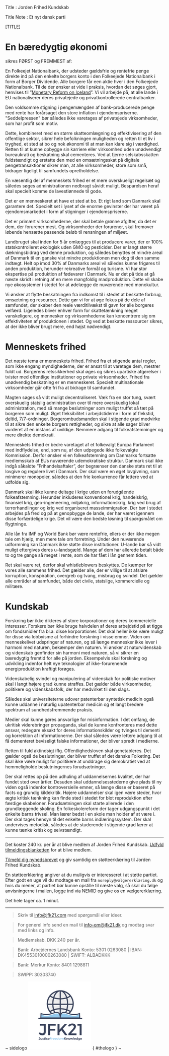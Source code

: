 Title : Jorden Frihed Kundskab

Title Note : Et nyt dansk parti

[TITLE]

# En bæredygtig økonomi

sikres FØRST og FREMMEST af: 

En Folkeejet Nationalbank, der udsteder gældsfrie og rentefrie penge direkte ind på den enkelte borgers konto i den Folkeejede Nationalbank i form af Borger Dividende. Alle borgere får een aktie hver i den Folkeejede Nationalbank. Til de der ønsker at vide i praksis, hvordan det søges gjort, henvises til ”[Monetary Reform on Iceland](https://www.forsaetisraduneyti.is/media/Skyrslur/monetary-reform.pdf)”. Vi vil arbejde på, at alle lande i EU nationaliserer deres privatejede og privatkontrollerede centralbanker. 

Den voldsomme stigning i pengemængden af bank–producerede penge med rente har forårsaget den store inflation i ejendomspriserne. "Seddelpressen" bør således ikke varetages af privatejede virksomheder, som har profit som motiv.

Dette, kombineret med en større skatteomlægning og effektivisering af den offentlige sektor, sikrer hele befolkningen muligheden og retten til et liv i tryghed, et sted at bo og nok økonomi til at man kan klare sig i værdighed. Retten til at kunne opbygge sin karriere eller virksomhed uden unødvendigt bureaukrati og beskatning skal cementeres. Ved at fjerne selskabsskatten fuldstændigt og erstatte den med en omsætningsskat på digitale pengetransaktioner sikrer man, at alle virksomheder, store som små, bidrager ligeligt til samfundets opretholdelse. 

En væsentlig del af menneskets frihed er et mere overskueligt regelsæt og således søges administrationen nedbragt såvidt muligt. Besparelsen heraf skal specielt komme de lavestlønnede til gode.

Det er en menneskeret at have et sted at bo. Et rigt land som Danmark skal garantere det. Specielt set i lyset af de enorme gevinster der har været på ejendomsmarkedet i form af stigninger i ejendomspriserne.

Det er primært virksomhederne, der skal betale grønne afgifter, da det er dem, der forurener mest. Og virksomheder der forurener, skal fremover løbende hensætte passende beløb til rensningen af miljøet.

Landbruget skal inden for 5 år omlægges til at producere varer, der er 100% statskontrolleret økologisk uden GMO og pesticider. Der er langt større dækningsbidrag ved denne produktion, og således benyttes et mindre areal af Danmark til en ganske vist mindre produktionen men dog til den samme indtægt. Helt op imod 30% af Danmarks areal vil således kunne frigøres til anden produktion, herunder rekreative formål og turisme. Vi har stor ekspertise på produktion af fødevarer i Danmark. Nu er det på tide at gå næste skridt i retning af en mere mangfoldig madproduktion. Dette vil skabe nye økosystemer i stedet for at ødelægge de nuværende med monokultur.

Vi  ønsker at flytte beskatningen fra indkomst til i stedet at beskatte forbrug, omsætning og resourcer. Dette gør vi for at øge fokus på de dele af samfundet, der skaber den reele værditilvækst til gavn for alle borgeres velfærd. Ligeledes bliver enhver form for skattetænkning meget vanskeligere, og mennesker og virksomhederne kan koncentrere sig om effektiviteten af produktionen i stedet. Og ved at beskatte ressourcer sikres, at der ikke bliver brugt mere, end højst nødvendigt.

# Menneskets frihed

Det næste tema er menneskets frihed. Frihed fra et stigende antal regler, som ikke engang myndighederne, der er ansat til at varetage dem, mestrer fuldt ud. Borgerens retssikkerhed skal øges og sikres upartiske afgørelser i tvister med offentlige institutioner og private virksomheder. Frihed fra unødvendig beskatning er en menneskeret. Specielt multinationale virksomheder går ofte fri fra at bidrage til samfundet.  

Magten søges så vidt muligt decentraliseret. Væk fra en stor tung, svært overskuelig statslig administration over til mere overskuelig lokal administration, med så mange beslutninger som muligt truffet så tæt på borgeren som muligt. Øget fleksibilitet i arbejdstiderne i form af flekstid, deltid, 7/7-ordninger. Borgerombudsmanden skal i stigende grad medvirke til at sikre den enkelte borgers rettigheder, og sikre at alle sager bliver vurderet af en instans af uvildige. Nemmere adgang til folkeafstemninger og mere direkte demokrati.

Menneskets frihed er bedre varetaget af et folkevalgt Europa Parlament med indflydelse, end, som nu, af den udpegede ikke folkevalgte Kommission. Derfor ønsker vi en folkeafstemning om Danmarks fortsatte medlemsskab af EUs nuværende udemokratiske struktur. Danmark skal ikke indgå såkaldte ”Frihandelsaftaler”, der begrænser den danske stats ret til at lovgive og regulere livet i Danmark. Der skal være en øget lovgivning, som minimerer monopoler, således at den frie konkurrence får lettere ved at udfolde sig.

Danmark skal ikke kunne deltage i krige uden en forudgående folkeafstemning. Herunder inkluderes konventionel krig, handelskrig, finansiel krig, geo-ingeneering, miljøkrig, informationskrig, krig ved brug af terrorhandlinger og krig ved organiseret masseimmigration. Der bør i stedet arbejdes på fred og på at genopbygge de lande, der har været igennem disse forfærdelige krige. Det vil være den bedste løsning til spørgsmålet om flygtninge. 

Alle lån fra IMF og World Bank bør være rentefrie, ellers er der ikke megen tale om hjælp, men mere tale om forretning. Under den nuværende udformning kan Danmark ikke støtte disse institutioner. U–lande bør så vidt muligt eftergives deres u–landsgæld. Mange af dem har allerede betalt både to og tre gange så meget i rente, som de har fået i lån gennem tiden.

Ret skal være ret, derfor skal whistleblowers beskyttes. De kæmper for vores alle sammens frihed. Det gælder alle, der er villige til at afsløre korruption, konspiration, overgreb og tvang, misbrug og svindel. Det gælder alle områder af samfundet, både det civile, statslige, kommercielle og militære.  

# Kundskab

Forskning bør ikke dikteres af store korporationer og deres kommercielle interesser. Forskere bør ikke bruge halvdelen af deres arbejdstid på at tigge om fondsmidler fra bl.a. disse korporationer. Det skal heller ikke være muligt for disse via lobbyisme at forhindre forskning i visse emner. Viden om menneskelivet udspringer af naturen, og så længe mennesker ikke lever i harmoni med naturen, bekæmper den naturen. Vi ønsker at naturvidenskab og videnskab genfinder sin harmoni med naturen, så vi sikrer en bæredygtig fremtid for alle på jorden. Eksempelvis skal forskning og udvikling indenfor helt nye teknologier af ikke-forurenende energiproduktion kraftigt forøges.

Videnskabelig svindel og manipulering af videnskab for politiske motiver skal i langt højere grad kunne straffes. Det gælder både virksomheder, politikere og videnskabsfolk, der har medvirket til den slags.

Således skal universiteterne udover patenterbar syntetisk medicin også kunne uddanne i naturlig upatenterbar medicin og et langt bredere spektrum af sundhedsfremmende praksis. 

Medier skal kunne gøres ansvarlige for misinformation. I det omfang, de ukritisk viderebringer propaganda, skal de kunne konfronteres med dette ansvar, redegøre eksakt for deres informationskilder og tvinges til dementi og korrektion af informationerne. Der skal således være lettere adgang til at få dementeret beviseligt falske informationer, der bliver spredt i medierne. 

Retten til fuld aktindsigt iflg. Offentlighedsloven skal genetableres. Det gælder også de beslutninger, der bliver truffet af det danske Folketing. Det skal ikke være muligt for politikere at unddrage sig demokratiet ved at hemmeligholde beslutningernes forudsætninger. 

Der skal rettes op på den udhuling af uddannelsernes kvalitet, der har fundet sted over årtier. Desuden skal uddannelsesstederne give plads til ny viden også indenfor kontroversielle emner, så længe disse er baseret på facts og grundig kildekritik. Højere uddannelser skal igen være steder, hvor ægte kritisk tænkning kan finde sted i stedet for blot reproduktion efter færdige skabeloner. Forudsætningen skal starte allerede i den grundlæggende skoling. En folkeskolereform der tager udgangspunkt i det enkelte barns trivsel. Man lærer bedst i en skole man holder af at være i. Der skal tages hensyn til det enkelte barns indlæringssystem. Der skal undervises metodisk, således at de studerende i stigende grad lærer at kunne tænke kritisk og selvstændigt. 

----

Det koster 240 kr. per år at blive medlem af Jorden Frihed Kundskab. [Udfyld tilmeldingsblanketten](http://kortlink.dk/mqw2) for at blive medlem.

[Tilmeld dig nyhedsbrevet](http://eepurl.com/b9-jSf) og giv samtidig en støtteerklæring til Jorden Frihed Kundskab. 

En støtteerklæring angiver at du muligvis er interesseret i at støtte partiet. Efter godt en uge vil du modtage en mail fra `noreply@vælgererklæring.dk` og hvis du mener, at partiet bør kunne opstille til næste valg, så skal du følge anvisningerne i mailen, logge ind via NEMID og give os en vælgererklæring. 

Det hele tager ca. 1 minut. 

----

> Skriv til info@jfk21.com med spørgsmål eller ideer.

> For generel info send en mail til      info-om@jfk21.dk      og modtag svar med links og info. 

> Medlemskab. DKK 240 per år.

> Bank: Arbejdernes Landsbank Konto: 5301 0263080 | IBAN: DK4553010000263080 | SWIFT: ALBADKKK

> Bank: Merkur Konto: 8401 1298811

> SWIPP: 30303740


~ sidelogo
![JFK logo](img/JFK21-logo-v1.1.png) 
{ #thelogo }
~
